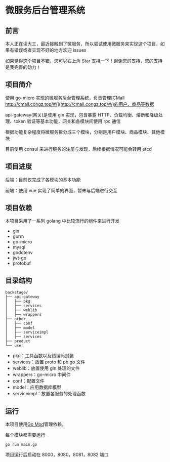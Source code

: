 # 微服务后台管理系统

## 前言

本人正在读大三，最近接触到了微服务，所以尝试使用微服务来实现这个项目，如果有错误或者实现不好的地方欢迎 issues

如果觉得这个项目不错，您可以右上角 Star 支持一下！谢谢您的支持，您的支持是我完善的动力！

## 项目简介

使用 go-micro 实现的微服务后台管理系统，负责管理[CMall http://cmall.congz.top/#/](http://cmall.congz.top/#/)的用户、商品等数据

api-gateway(网关)是使用 gin 实现，包含暴露 HTTP、负载均衡、熔断和降级处理、token 验证等基本功能，网关和各模块间使用 rpc 通信

根据功能复杂程度将微服务拆分成三个模块，分别是用户模块、商品模块、其他模块

目前使用 consul 来进行服务的注册与发现，后续根据情况可能会转用 etcd

## 项目进度

后端：目前仅完成了各模块的基本功能

前端：使用 vue 实现了简单的界面，暂未与后端进行交互

## 项目依赖

本项目采用了一系列 golang 中比较流行的组件来进行开发

- gin
- gorm
- go-micro
- mysql
- godotenv
- jwt-go
- protobuf

## 目录结构

```
backstage/
├── api-gateway
│	├── pkg
│	├── services
│	├── weblib
│	├── wrappers
├── other
│	├── conf
│	├── model
│	├── serviceimpl
│	├── services
├── product
└── user

```

- pkg：工具函数以及错误码封装
- services：放置 proto 和 pb.go 文件
- weblib：放置使用 gin 处理的文件
- wrappers：go-micro 中间件
- conf：配置文件
- model：应用数据库模型
- serviceimpl：放置各服务的处理函数

## 运行

本项目使用[Go Mod](https://github.com/golang/go/wiki/Modules)管理依赖。

每个模块都需要运行

`go run main.go`

项目运行后启动在 8000，8080，8081，8082 端口
